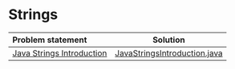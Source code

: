 # Strings

|       Problem statement       |             Solution             |
|:------------------------------|:--------------------------------:|
| [Java Strings Introduction][] | [JavaStringsIntroduction.java][] |

[Java Strings Introduction]: https://www.hackerrank.com/challenges/java-strings-introduction

[JavaStringsIntroduction.java]: JavaStringsIntroduction.java
